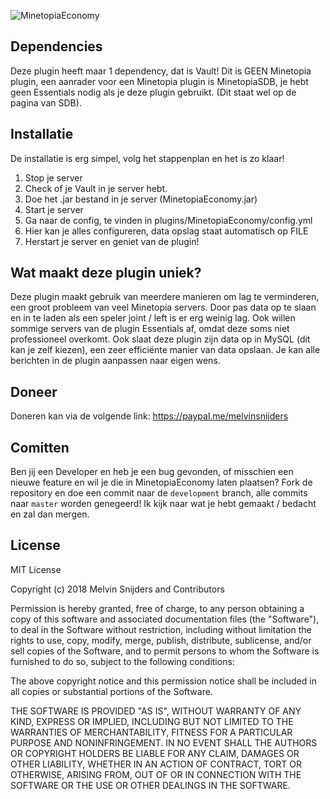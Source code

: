 ![MinetopiaEconomy](https://img.themelvin.nl/8kffg.png)

## Dependencies
Deze plugin heeft maar 1 dependency, dat is Vault! Dit is GEEN Minetopia plugin, een aanrader voor een Minetopia plugin is MinetopiaSDB, je hebt geen Essentials nodig als je deze plugin gebruikt. (Dit staat wel op de pagina van SDB).

## Installatie
De installatie is erg simpel, volg het stappenplan en het is zo klaar!
1. Stop je server
2. Check of je Vault in je server hebt.
3. Doe het .jar bestand in je server (MinetopiaEconomy.jar)
4. Start je server
5. Ga naar de config, te vinden in plugins/MinetopiaEconomy/config.yml
6. Hier kan je alles configureren, data opslag staat automatisch op FILE
7. Herstart je server en geniet van de plugin!​

## Wat maakt deze plugin uniek?
Deze plugin maakt gebruik van meerdere manieren om lag te verminderen, een groot probleem van veel Minetopia servers. Door pas data op te slaan en in te laden als een speler joint / left is er erg weinig lag. Ook willen sommige servers van de plugin Essentials af, omdat deze soms niet professioneel overkomt. Ook slaat deze plugin zijn data op in MySQL (dit kan je zelf kiezen), een zeer efficiënte manier van data opslaan. Je kan alle berichten in de plugin aanpassen naar eigen wens.

## Doneer
Doneren kan via de volgende link: https://paypal.me/melvinsnijders

## Comitten
Ben jij een Developer en heb je een bug gevonden, of misschien een nieuwe feature en wil je die in MinetopiaEconomy laten plaatsen? Fork de repository en doe een commit naar de `development` branch, alle commits naar `master` worden genegeerd! Ik kijk naar wat je hebt gemaakt / bedacht en zal dan mergen.

## License
MIT License

Copyright (c) 2018 Melvin Snijders and Contributors

Permission is hereby granted, free of charge, to any person obtaining a copy
of this software and associated documentation files (the "Software"), to deal
in the Software without restriction, including without limitation the rights
to use, copy, modify, merge, publish, distribute, sublicense, and/or sell
copies of the Software, and to permit persons to whom the Software is
furnished to do so, subject to the following conditions:

The above copyright notice and this permission notice shall be included in all
copies or substantial portions of the Software.

THE SOFTWARE IS PROVIDED "AS IS", WITHOUT WARRANTY OF ANY KIND, EXPRESS OR
IMPLIED, INCLUDING BUT NOT LIMITED TO THE WARRANTIES OF MERCHANTABILITY,
FITNESS FOR A PARTICULAR PURPOSE AND NONINFRINGEMENT. IN NO EVENT SHALL THE
AUTHORS OR COPYRIGHT HOLDERS BE LIABLE FOR ANY CLAIM, DAMAGES OR OTHER
LIABILITY, WHETHER IN AN ACTION OF CONTRACT, TORT OR OTHERWISE, ARISING FROM,
OUT OF OR IN CONNECTION WITH THE SOFTWARE OR THE USE OR OTHER DEALINGS IN THE
SOFTWARE.
